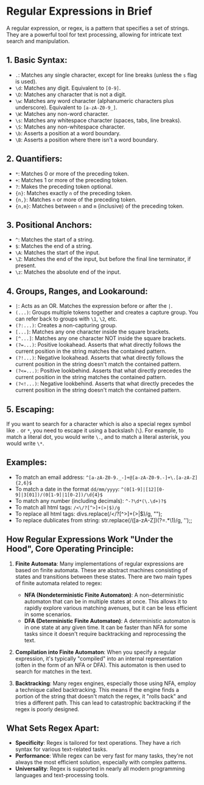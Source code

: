 # Regular Expressions in Brief

A regular expression, or regex, is a pattern that specifies a set of strings. They are a powerful tool for text processing, allowing for intricate text search and manipulation.

## 1. Basic Syntax:

- `.`: Matches any single character, except for line breaks (unless the `s` flag is used).
- `\d`: Matches any digit. Equivalent to `[0-9]`.
- `\D`: Matches any character that is not a digit.
- `\w`: Matches any word character (alphanumeric characters plus underscore). Equivalent to `[a-zA-Z0-9_]`.
- `\W`: Matches any non-word character.
- `\s`: Matches any whitespace character (spaces, tabs, line breaks).
- `\S`: Matches any non-whitespace character.
- `\b`: Asserts a position at a word boundary.
- `\B`: Asserts a position where there isn't a word boundary.

## 2. Quantifiers:

- `*`: Matches 0 or more of the preceding token.
- `+`: Matches 1 or more of the preceding token.
- `?`: Makes the preceding token optional.
- `{n}`: Matches exactly `n` of the preceding token.
- `{n,}`: Matches `n` or more of the preceding token.
- `{n,m}`: Matches between `n` and `m` (inclusive) of the preceding token.

## 3. Positional Anchors:

- `^`: Matches the start of a string.
- `$`: Matches the end of a string.
- `\A`: Matches the start of the input.
- `\Z`: Matches the end of the input, but before the final line terminator, if present.
- `\z`: Matches the absolute end of the input.

## 4. Groups, Ranges, and Lookaround:

- `|`: Acts as an OR. Matches the expression before or after the `|`.
- `(...)`: Groups multiple tokens together and creates a capture group. You can refer back to groups with `\1`, `\2`, etc.
- `(?:...)`: Creates a non-capturing group.
- `[...]`: Matches any one character inside the square brackets.
- `[^...]`: Matches any one character NOT inside the square brackets.
- `(?=...)`: Positive lookahead. Asserts that what directly follows the current position in the string matches the contained pattern.
- `(?!...)`: Negative lookahead. Asserts that what directly follows the current position in the string doesn't match the contained pattern.
- `(?<=...)`: Positive lookbehind. Asserts that what directly precedes the current position in the string matches the contained pattern.
- `(?<!...)`: Negative lookbehind. Asserts that what directly precedes the current position in the string doesn't match the contained pattern.

## 5. Escaping:

If you want to search for a character which is also a special regex symbol like `.` or `*`, you need to escape it using a backslash (`\`). For example, to match a literal dot, you would write `\.`, and to match a literal asterisk, you would write `\*`.

## Examples:

- To match an email address: `^[a-zA-Z0-9._-]+@[a-zA-Z0-9.-]+\.[a-zA-Z]{2,6}$`
- To match a date in the format `dd/mm/yyyy`: `^(0[1-9]|[12][0-9]|3[01])/(0[1-9]|1[0-2])/\d{4}$`
- To match any number (including decimals): `^-?\d*(\.\d+)?$`
- To match all html tags: `/<\/?[^>]+(>|$)/g`
- To replace all html tags: divs.replace(/<\/?[^>]+(>|$)/g, "");
- To replace dublicates from string: str.replace(/([a-zA-Z])(?=.*\1)/g, '');;

## How Regular Expressions Work "Under the Hood", Core Operating Principle:

1. **Finite Automata**: Many implementations of regular expressions are based on finite automata. These are abstract machines consisting of states and transitions between these states. There are two main types of finite automata related to regex:
    - **NFA (Nondeterministic Finite Automaton)**: A non-deterministic automaton that can be in multiple states at once. This allows it to rapidly explore various matching avenues, but it can be less efficient in some scenarios.
    - **DFA (Deterministic Finite Automaton)**: A deterministic automaton is in one state at any given time. It can be faster than NFA for some tasks since it doesn't require backtracking and reprocessing the text.

2. **Compilation into Finite Automaton**: When you specify a regular expression, it's typically "compiled" into an internal representation (often in the form of an NFA or DFA). This automaton is then used to search for matches in the text.

3. **Backtracking**: Many regex engines, especially those using NFA, employ a technique called backtracking. This means if the engine finds a portion of the string that doesn't match the regex, it "rolls back" and tries a different path. This can lead to catastrophic backtracking if the regex is poorly designed.

## What Sets Regex Apart:

- **Specificity**: Regex is tailored for text operations. They have a rich syntax for various text-related tasks.
- **Performance**: While regex can be very fast for many tasks, they're not always the most efficient solution, especially with complex patterns.
- **Universality**: Regex is supported in nearly all modern programming languages and text-processing tools.



